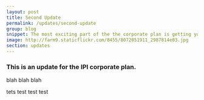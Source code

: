 ```yaml
---
layout: post
title: Second Update
permalink: /updates/second-update
group: blog
snippet: The most exciting part of the the corporate plan is getting your feedback.
image: http://farm9.staticflickr.com/8455/8072051911_2987814e03.jpg
section: updates
---
```


### This is an update for the IPI corporate plan.

blah blah blah

tets test test test